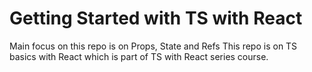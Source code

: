 # Getting Started with TS with React

Main focus on this repo is on Props, State and Refs
This repo is on TS basics with React which is part of TS with React series course.
